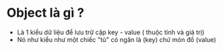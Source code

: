 # Object là gì ?

- Là 1 kiểu dữ liệu để lưu trữ cặp key - value ( thuộc tính và giá trị)
- Nó như kiểu như một chiếc "tủ" có ngăn là (key) chứ món đồ (value)
